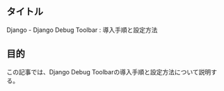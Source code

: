 ## タイトル
Django - Django Debug Toolbar : 導入手順と設定方法

## 目的
この記事では、Django Debug Toolbarの導入手順と設定方法について説明する。
